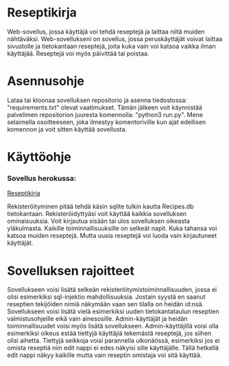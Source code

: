 # Reseptikirja
Web-sovellus, jossa käyttäjä voi tehdä reseptejä ja laittaa niitä muiden nähtäväksi.
Web-sovellukseni on sovellus, jossa peruskäyttäjät voivat laittaa sivustolle ja tietokantaan
reseptejä, joita kuka vain voi katsoa vaikka ilman käyttäjää. Reseptejä voi myös päivittää tai poistaa.

# Asennusohje
Lataa tai kloonaa sovelluksen repositorio ja asenna tiedostossa: "requirements.txt" olevat
vaatimukset. Tämän jälkeen voit käynnistää palvelimen repositorion juuresta komennolla:
"python3 run.py". Mene selaimella osoitteeseen, joka ilmestyy komentoriville kun ajat
edellisen komennon ja voit sitten käyttää sovellusta.

# Käyttöohje
### Sovellus herokussa:
[Reseptikirja](https://ostoskassi.herokuapp.com/)

Rekisteröityminen pitää tehdä käsin sqlite tulkin kautta Recipes.db tietokantaan.
Rekisteröidyttyäsi voit käyttää kaikkia sovelluksen ominaisuuksia. Voit kirjautua sisään tai ulos sovelluksen oikeasta yläkulmasta.
Kaikille toiminnallisuuksille on selkeät napit. Kuka tahansa voi katsoa muiden reseptejä. Mutta uusia reseptejä voi luoda vain
kirjautuneet käyttäjät.

# Sovelluksen rajoitteet
Sovellukseen voisi lisätä selkeän rekisteröitymistoiminnallisuuden, jossa ei olisi esimerkiksi sql-injektio mahdollisuuksia.
Jostain syystä en saanut reseptien tekijöiden nimiä näkymään vaan sen tilalla on heidän id:nsä.
Sovellukseen voisi lisätä vielä esimerkiksi uuden tietokantataulun reseptien valmistusohjeille eikä vain ainesosille.
Admin-käyttäjät ja heidän toiminnallisuudet voisi myös lisätä sovellukseen. Admin-käyttäjillä voisi olla esimerkiksi
oikeus estää tiettyjä käyttäjiä tekemästä reseptejä, jos siihen olisi aihetta.
Tiettyjä seikkoja voisi parannella ulkonäössä, esimerkiksi jos ei omista reseptiä niin edit nappi ei edes näkyisi sille käyttäjälle. Tällä hetkellä edit nappi näkyy kaikille mutta vain reseptin omistaja voi sitä käyttää.
